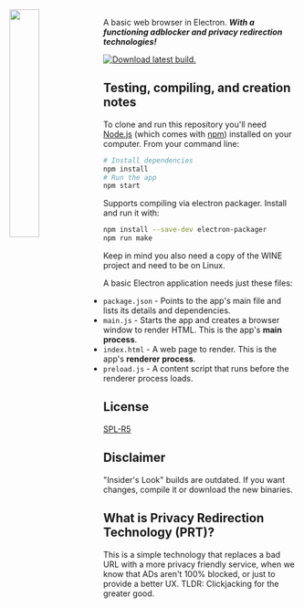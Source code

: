 <img src="https://github.com/Sneed-Group/sneedium/blob/master/logo.png?raw=true" align="left" width="32%"/>


A basic web browser in Electron. ***With a functioning adblocker and privacy redirection technologies!***

[![Download latest build.](https://github.com/Sneed-Group/sneedium/blob/master/download.png?raw=true)](https://github.com/Sneed-Group/sneedium/releases/latest)

## Testing, compiling, and creation notes

To clone and run this repository you'll need [Node.js](https://nodejs.org/en/download/) (which comes with [npm](http://npmjs.com)) installed on your computer. From your command line:

```bash
# Install dependencies
npm install
# Run the app
npm start
```

Supports compiling via electron packager. Install and run it with:

```bash
npm install --save-dev electron-packager
npm run make
```

Keep in mind you also need a copy of the WINE project and need to be on Linux.

A basic Electron application needs just these files:

- `package.json` - Points to the app's main file and lists its details and dependencies.
- `main.js` - Starts the app and creates a browser window to render HTML. This is the app's **main process**.
- `index.html` - A web page to render. This is the app's **renderer process**.
- `preload.js` - A content script that runs before the renderer process loads.

## License

[SPL-R5](https://github.com/Sneed-Group/sneedium/blob/master/LICENSE.md)

## Disclaimer

"Insider's Look" builds are outdated. If you want changes, compile it or download the new binaries.

## What is Privacy Redirection Technology (PRT)?

This is a simple technology that replaces a bad URL with a more privacy friendly service, when we know that ADs aren't 100% blocked, or just to provide a better UX. TLDR: Clickjacking for the greater good.
